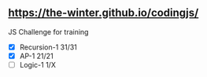 https://the-winter.github.io/codingjs/
--------------------------------------

JS Challenge for training

- [x] Recursion-1 31/31
- [x] AP-1 21/21
- [ ] Logic-1 1/X